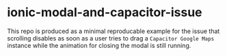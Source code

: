 # ionic-modal-and-capacitor-issue
This repo is produced as a minimal reproducable example for the issue that scrolling disables as soon as a user tries to drag a `Capacitor Google Maps` instance while the animation for closing the modal is still running.
